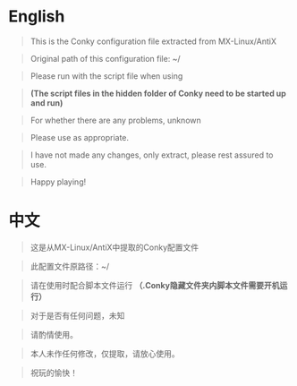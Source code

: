 # English

> This is the Conky configuration file extracted from MX-Linux/AntiX

> Original path of this configuration file: ~/

> Please run with the script file when using

> **(The script files in the hidden folder of Conky need to be started up and run)**

> For whether there are any problems, unknown

> Please use as appropriate.

> I have not made any changes, only extract, please rest assured to use.

> Happy playing!

# 中文

> 这是从MX-Linux/AntiX中提取的Conky配置文件

> 此配置文件原路径：~/

> 请在使用时配合脚本文件运行
> **（.Conky隐藏文件夹内脚本文件需要开机运行）**

> 对于是否有任何问题，未知

> 请酌情使用。

> 本人未作任何修改，仅提取，请放心使用。

> 祝玩的愉快！
